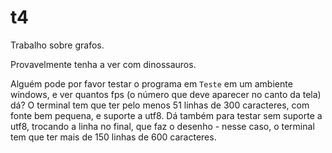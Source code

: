 # t4

Trabalho sobre grafos.

Provavelmente tenha a ver com dinossauros.

Alguém pode por favor testar o programa em `Teste` em um ambiente windows, e ver quantos fps (o número que deve aparecer no canto da tela) dá?
O terminal tem que ter pelo menos 51 linhas de 300 caracteres, com fonte bem pequena, e suporte a utf8.
Dá também para testar sem suporte a utf8, trocando a linha no final, que faz o desenho - nesse caso, o terminal tem que ter mais de 150 linhas de 600 caracteres.
